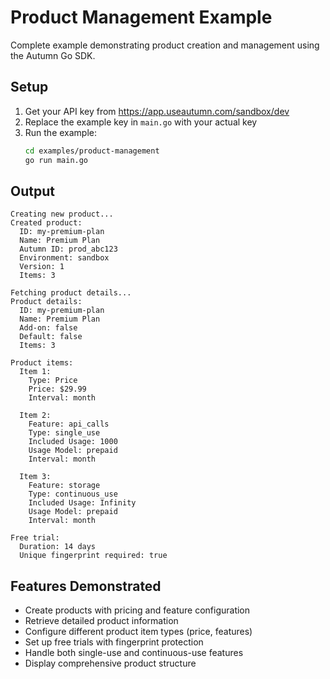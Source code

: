 # Product Management Example

Complete example demonstrating product creation and management using the Autumn Go SDK.

## Setup

1. Get your API key from https://app.useautumn.com/sandbox/dev
2. Replace the example key in `main.go` with your actual key
3. Run the example:
   ```bash
   cd examples/product-management
   go run main.go
   ```

## Output

```
Creating new product...
Created product:
  ID: my-premium-plan
  Name: Premium Plan
  Autumn ID: prod_abc123
  Environment: sandbox
  Version: 1
  Items: 3

Fetching product details...
Product details:
  ID: my-premium-plan
  Name: Premium Plan
  Add-on: false
  Default: false
  Items: 3

Product items:
  Item 1:
    Type: Price
    Price: $29.99
    Interval: month

  Item 2:
    Feature: api_calls
    Type: single_use
    Included Usage: 1000
    Usage Model: prepaid
    Interval: month

  Item 3:
    Feature: storage
    Type: continuous_use
    Included Usage: Infinity
    Usage Model: prepaid
    Interval: month

Free trial:
  Duration: 14 days
  Unique fingerprint required: true
```

## Features Demonstrated

- Create products with pricing and feature configuration
- Retrieve detailed product information
- Configure different product item types (price, features)
- Set up free trials with fingerprint protection
- Handle both single-use and continuous-use features
- Display comprehensive product structure